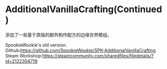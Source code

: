 # AdditionalVanillaCrafting(Continued)
添加了一些基于原版的额外制作配方的边缘世界模组。

SpookieWookie's old version:  
Github:https://github.com/SpookieWookie/SPK-AdditionalVanillaCrafting  
Steam Workshop:https://steamcommunity.com/sharedfiles/filedetails/?id=2122304719
